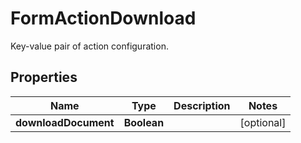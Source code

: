 

# FormActionDownload

Key-value pair of action configuration.

## Properties

| Name | Type | Description | Notes |
|------------ | ------------- | ------------- | -------------|
|**downloadDocument** | **Boolean** |  |  [optional] |



